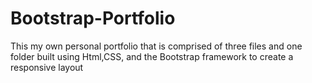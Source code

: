 # Bootstrap-Portfolio

This my own personal portfolio that is comprised of three files and one folder built using Html,CSS,
and the Bootstrap framework to create a responsive layout
